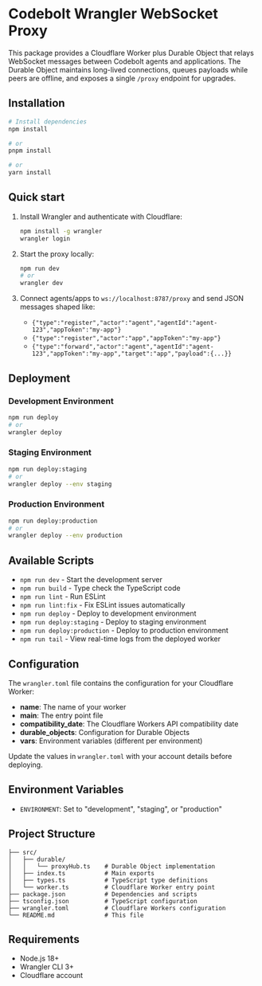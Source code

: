 # Codebolt Wrangler WebSocket Proxy

This package provides a Cloudflare Worker plus Durable Object that relays WebSocket messages between Codebolt agents and applications. The Durable Object maintains long-lived connections, queues payloads while peers are offline, and exposes a single `/proxy` endpoint for upgrades.

## Installation

```bash
# Install dependencies
npm install

# or
pnpm install

# or
yarn install
```

## Quick start

1. Install Wrangler and authenticate with Cloudflare:
   ```bash
   npm install -g wrangler
   wrangler login
   ```

2. Start the proxy locally:
   ```bash
   npm run dev
   # or
   wrangler dev
   ```

3. Connect agents/apps to `ws://localhost:8787/proxy` and send JSON messages shaped like:
   - `{"type":"register","actor":"agent","agentId":"agent-123","appToken":"my-app"}`
   - `{"type":"register","actor":"app","appToken":"my-app"}`
   - `{"type":"forward","actor":"agent","agentId":"agent-123","appToken":"my-app","target":"app","payload":{...}}`

## Deployment

### Development Environment
```bash
npm run deploy
# or
wrangler deploy
```

### Staging Environment
```bash
npm run deploy:staging
# or
wrangler deploy --env staging
```

### Production Environment
```bash
npm run deploy:production
# or
wrangler deploy --env production
```

## Available Scripts

- `npm run dev` - Start the development server
- `npm run build` - Type check the TypeScript code
- `npm run lint` - Run ESLint
- `npm run lint:fix` - Fix ESLint issues automatically
- `npm run deploy` - Deploy to development environment
- `npm run deploy:staging` - Deploy to staging environment
- `npm run deploy:production` - Deploy to production environment
- `npm run tail` - View real-time logs from the deployed worker

## Configuration

The `wrangler.toml` file contains the configuration for your Cloudflare Worker:

- **name**: The name of your worker
- **main**: The entry point file
- **compatibility_date**: The Cloudflare Workers API compatibility date
- **durable_objects**: Configuration for Durable Objects
- **vars**: Environment variables (different per environment)

Update the values in `wrangler.toml` with your account details before deploying.

## Environment Variables

- `ENVIRONMENT`: Set to "development", "staging", or "production"

## Project Structure

```
├── src/
│   ├── durable/
│   │   └── proxyHub.ts    # Durable Object implementation
│   ├── index.ts           # Main exports
│   ├── types.ts           # TypeScript type definitions
│   └── worker.ts          # Cloudflare Worker entry point
├── package.json           # Dependencies and scripts
├── tsconfig.json          # TypeScript configuration
├── wrangler.toml          # Cloudflare Workers configuration
└── README.md              # This file
```

## Requirements

- Node.js 18+ 
- Wrangler CLI 3+
- Cloudflare account